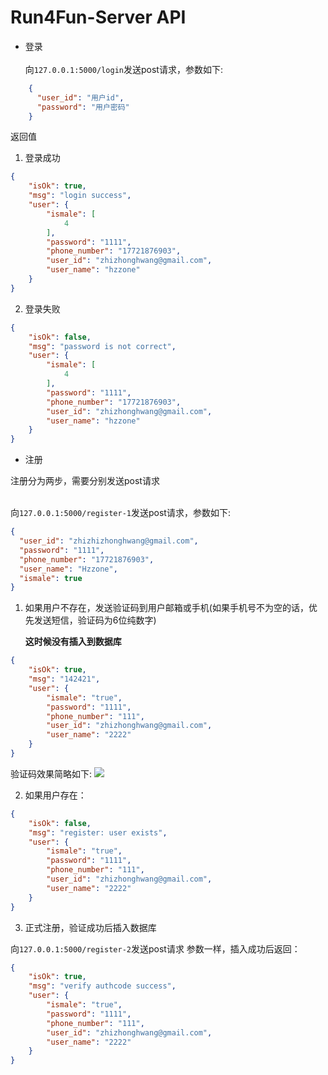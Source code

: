 # Run4Fun-Server API

* 登录        
<br>向```127.0.0.1:5000/login```发送post请求，参数如下:
```json
    {
      "user_id": "用户id",
      "password": "用户密码"
    }
```
返回值     
1. 登录成功
```json
{
    "isOk": true,
    "msg": "login success",
    "user": {
        "ismale": [
            4
        ],
        "password": "1111",
        "phone_number": "17721876903",
        "user_id": "zhizhonghwang@gmail.com",
        "user_name": "hzzone"
    }
}
```
2. 登录失败
```json
{
    "isOk": false,
    "msg": "password is not correct",
    "user": {
        "ismale": [
            4
        ],
        "password": "1111",
        "phone_number": "17721876903",
        "user_id": "zhizhonghwang@gmail.com",
        "user_name": "hzzone"
    }
}
```

* 注册    
 
注册分为两步，需要分别发送post请求 

<br>向```127.0.0.1:5000/register-1```发送post请求，参数如下:
```json
{
  "user_id": "zhizhizhonghwang@gmail.com",
  "password": "1111",
  "phone_number": "17721876903",
  "user_name": "Hzzone",
  "ismale": true
}
```
1. 如果用户不存在，发送验证码到用户邮箱或手机(如果手机号不为空的话，优先发送短信，验证码为6位纯数字)
    
    **这时候没有插入到数据库**
```json
{
    "isOk": true,
    "msg": "142421",
    "user": {
        "ismale": "true",
        "password": "1111",
        "phone_number": "111",
        "user_id": "zhizhonghwang@gmail.com",
        "user_name": "2222"
    }
}
```
验证码效果简略如下:
![](http://omoitwcai.bkt.clouddn.com/2017-07-18-IMG_0785-1.PNG)

2. 如果用户存在：
```json
{
    "isOk": false,
    "msg": "register: user exists",
    "user": {
        "ismale": "true",
        "password": "1111",
        "phone_number": "111",
        "user_id": "zhizhonghwang@gmail.com",
        "user_name": "2222"
    }
}
```

3. 正式注册，验证成功后插入数据库  

向```127.0.0.1:5000/register-2```发送post请求
参数一样，插入成功后返回：
```json
{
    "isOk": true,
    "msg": "verify authcode success",
    "user": {
        "ismale": "true",
        "password": "1111",
        "phone_number": "111",
        "user_id": "zhizhonghwang@gmail.com",
        "user_name": "2222"
    }
}
```

